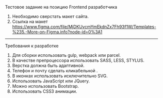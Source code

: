 Тестовое задание на позицию Frontend разработчика
1. Необходимо сверстать макет сайта.
2. Ссылка на макет https://www.figma.com/file/MjDKUvcmYmEkdnZx7Fh93f1W/Templates-%235.-More-on-Figma.info?node-id=0%3A1
-----------------------
Требования к разработке
1. Для сборки использовать gulp, webpack или parcel.
2. В качестве препроцессора использовать SASS, LESS, STYLUS.
3. Верстка должна быть адаптивной.
4. Телефон и почту сделать кликабельной .
5. В иконках использовать исключительно SVG.
6. Использовать JavaScript или JQuery.
7. Можно использовать Bootstrap.
8. Использовать CSS3 анимации.